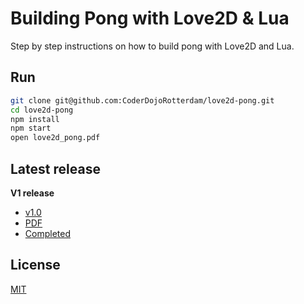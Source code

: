 # Building Pong with Love2D & Lua

Step by step instructions on how to build pong with Love2D and Lua.

## Run
```bash
git clone git@github.com:CoderDojoRotterdam/love2d-pong.git
cd love2d-pong
npm install
npm start
open love2d_pong.pdf
```

## Latest release
**V1 release**
- [v1.0](https://github.com/CoderDojoRotterdam/love2d-pong/releases/tag/1.0)
- [PDF](https://github.com/CoderDojoRotterdam/love2d-pong/releases/download/1.0/love2d_pong.pdf)
- [Completed](https://github.com/CoderDojoRotterdam/love2d-pong/releases/download/1.0/pong-uitgewerkt.zip)

## License
[MIT](LICENSE)